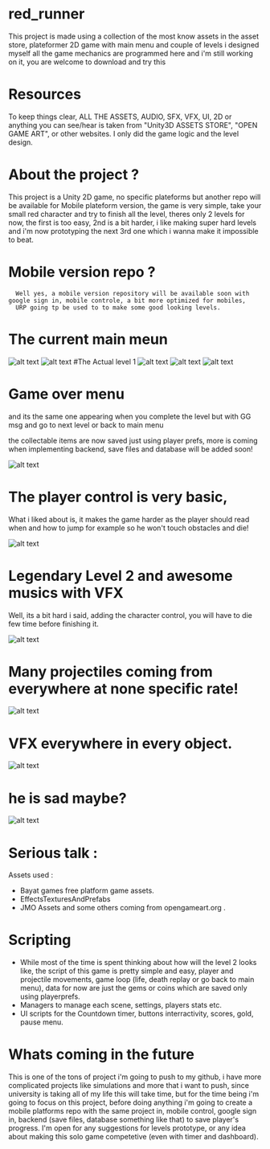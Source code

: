 # red_runner
This project is made using a collection of the most know assets in the asset store, plateformer 2D game with main menu and couple of levels i designed myself all the game mechanics are programmed here and i'm still working on it, you are welcome to download and try this

# Resources

To keep things clear, ALL THE ASSETS, AUDIO, SFX, VFX, UI, 2D or anything you can see/hear is taken from "Unity3D ASSETS STORE", "OPEN GAME ART", or other websites.
I only did the game logic and the level design.

# About the project ?

  This project is a Unity 2D game, no specific plateforms but another repo will be available for Mobile plateform version, the game is very simple, take your small red character 
  and try to finish all the level, theres only 2 levels for now, the first is too easy, 2nd is a bit harder, i like making super hard levels and i'm now prototyping the next 3rd one
  which i wanna make it impossible to beat.
  
  # Mobile version repo ?
      Well yes, a mobile version repository will be available soon with google sign in, mobile controle, a bit more optimized for mobiles, 
      URP going tp be used to to make some good looking levels.
      
  # The current main meun
![alt text](https://i.ibb.co/Jsb17Y9/1.png)
![alt text](https://i.ibb.co/BGNCkWB/2.png)
  #The Actual level 1
![alt text](https://i.ibb.co/bry73qn/3.png)
![alt text](https://i.ibb.co/rpfw2tV/4.png)
![alt text](https://i.ibb.co/fStkS4N/5.png)

# Game over menu 
    
   and its the same one appearing when you complete the level but with GG msg and go to next level or back to main menu

  the collectable items are now saved just using player prefs, more is coming when implementing backend, save files and database will be added soon!
  
![alt text](https://i.ibb.co/ft0vJvd/6.png)

# The player control is very basic,

What i liked about is, it makes the game harder as the player should read when and how to jump for example so he won't touch obstacles and die!

![alt text](https://i.ibb.co/LYTNX3M/7.png)

# Legendary Level 2 and awesome musics with VFX

Well, its a bit hard i said, adding the character control, you will have to die few time before finishing it.

![alt text](https://i.ibb.co/B6b64j8/8.png)

# Many projectiles coming from everywhere at none specific rate!

![alt text](https://i.ibb.co/ZT473y7/9.png)

# VFX everywhere in every object.

![alt text](https://i.ibb.co/F4FGyKF/10.png)

# he is sad maybe?

![alt text](https://i.ibb.co/z4Cv8mj/11.png)


# Serious talk :

Assets used : 

* Bayat games free platform game assets.
* EffectsTexturesAndPrefabs
* JMO Assets
and some others coming from opengameart.org .

# Scripting

* While most of the time is spent thinking about how will the level 2 looks like, the script of this game is pretty simple and easy, player and projectile movements, game loop (life, death replay or go back to main menu), data for now are just the gems or coins which are saved only using playerprefs.
* Managers to manage each scene, settings, players stats etc.
* UI scripts for the Countdown timer, buttons interractivity, scores, gold, pause menu.


# Whats coming in the future

  This is one of the tons of project i'm going to push to my github, i have more complicated projects like simulations and more that i want to push, since university is taking all of my life this will take time, but for the time being i'm going to focus on this project, before doing anything i'm going to create a mobile platforms repo with the same project in, mobile control, google sign in, backend (save files, database something like that) to save player's progress.
  I'm open for any suggestions for levels prototype, or any idea about making this solo game competetive (even with timer and dashboard).



  
 
